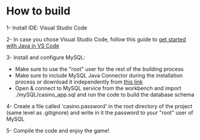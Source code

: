 # How to build

1- Install IDE: Visual Studio Code

2- In case you chose Visual Studio Code, follow this guide to [get started with Java in VS Code](https://code.visualstudio.com/docs/java/java-tutorial)

3- Install and configure MySQL: 
- Make sure to use the "root" user for the rest of the building process
- Make sure to include MySQL Java Connector during the installation process or download it independently from [this link](https://dev.mysql.com/downloads/connector/j/)
- Open & connect to MySQL service from the workbench and import ./mySQL/casino_app.sql and run the code to build the database schema

4- Create a file called 'casino.password' in the root directory of the project (same level as .gitignore) and write in it the password to your "root" user of MySQL

5- Compile the code and enjoy the game!
